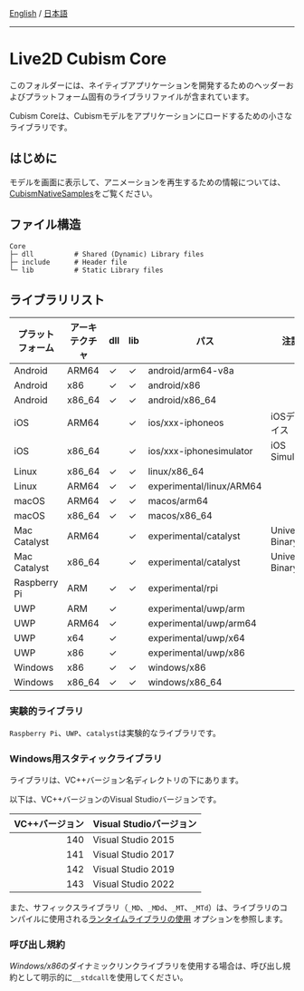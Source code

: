 [English](README.md) / [日本語](README.ja.md)

---

# Live2D Cubism Core

このフォルダーには、ネイティブアプリケーションを開発するためのヘッダーおよびプラットフォーム固有のライブラリファイルが含まれています。

Cubism Coreは、Cubismモデルをアプリケーションにロードするための小さなライブラリです。


## はじめに

モデルを画面に表示して、アニメーションを再生するための情報については、[CubismNativeSamples](https://github.com/Live2D/CubismNativeSamples)をご覧ください。


## ファイル構造

```
Core
├─ dll          # Shared (Dynamic) Library files
├─ include      # Header file
└─ lib          # Static Library files
```


## ライブラリリスト

| プラットフォーム | アーキテクチャ | dll | lib | パス | 注記 |
| --- | --- | --- | --- | --- | --- |
| Android | ARM64 | ✓ | ✓ | android/arm64-v8a |   |
| Android | x86 | ✓ | ✓ | android/x86 |   |
| Android | x86_64 | ✓ | ✓ | android/x86_64 |   |
| iOS | ARM64 |   | ✓ | ios/xxx-iphoneos | iOSデバイス |
| iOS | x86_64 |   | ✓ | ios/xxx-iphonesimulator | iOS Simulator |
| Linux | x86_64 | ✓ | ✓ | linux/x86_64 |   |
| Linux | ARM64 | ✓ | ✓ | experimental/linux/ARM64 |   |
| macOS | ARM64 | ✓ | ✓ | macos/arm64 |   |
| macOS | x86_64 | ✓ | ✓ | macos/x86_64 |   |
| Mac Catalyst | ARM64 |   | ✓ | experimental/catalyst | Universal Binary |
| Mac Catalyst | x86_64 |   | ✓ | experimental/catalyst | Universal Binary |
| Raspberry Pi | ARM | ✓ | ✓ | experimental/rpi |   |
| UWP | ARM | ✓ |   | experimental/uwp/arm |   |
| UWP | ARM64 | ✓ |   | experimental/uwp/arm64 |   |
| UWP | x64 | ✓ |   | experimental/uwp/x64 |   |
| UWP | x86 | ✓ |   | experimental/uwp/x86 |   |
| Windows | x86 | ✓ | ✓ | windows/x86 |   |
| Windows | x86_64 | ✓ | ✓ | windows/x86_64 |   |

### 実験的ライブラリ

`Raspberry Pi`、`UWP`、`catalyst`は実験的なライブラリです。

### Windows用スタティックライブラリ

ライブラリは、VC++バージョン名ディレクトリの下にあります。

以下は、VC++バージョンのVisual Studioバージョンです。

| VC++バージョン | Visual Studioバージョン |
| ---: | --- |
| 140 | Visual Studio 2015 |
| 141 | Visual Studio 2017 |
| 142 | Visual Studio 2019 |
| 143 | Visual Studio 2022 |

また、サフィックスライブラリ（`_MD`、`_MDd`、`_MT`、`_MTd`）は、ライブラリのコンパイルに使用される[ランタイムライブラリの使用](https://docs.microsoft.com/en-us/cpp/build/reference/md-mt-ld-use-run-time-library) オプションを参照します。

### 呼び出し規約

*Windows/x86*のダイナミックリンクライブラリを使用する場合は、呼び出し規約として明示的に`__stdcall`を使用してください。
